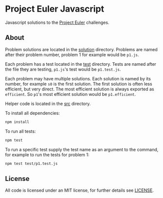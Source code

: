 # Project Euler Javascript

Javascript solutions to the [Project Euler](https://projecteuler.net) challenges.

## About

Problem solutions are located in the [solution](/javascript/solution) directory. Problems are named after their problem number, problem 1 for example would be `p1.js`.

Each problem has a test located in the [test](/javascript/test) directory. Tests are named after the file they are testing, `p1.js`'s test would be `p1.test.js`.

Each problem may have multiple solutions. Each solution is named by its number, for example `s0` is the first solution. The first solution is often less efficient, but very direct. The most efficient solution is always exported as `efficient`. So `p1`'s most efficient solution would be `p1.efficient`.

Helper code is located in the [src](/javascript/src) directory.

To install all dependencies:

```bash
npm install
```

To run all tests:

```bash
npm test
```

To run a specific test supply the test name as an argument to the command, for example to run the tests for problem 1:

```bash
npm test test/p1.test.js
```

## License

All code is licensed under an MIT license, for further details see [LICENSE](/LICENSE).
